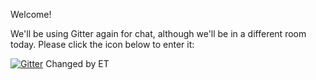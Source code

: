 Welcome!

We'll be using Gitter again for chat, although we'll be in a different room today. Please click the icon below to enter it:

[![Gitter](https://badges.gitter.im/githubschool/friendly-pancake.svg)](https://gitter.im/githubschool/friendly-pancake?utm_source=badge&utm_medium=badge&utm_campaign=pr-badge)
Changed by ET